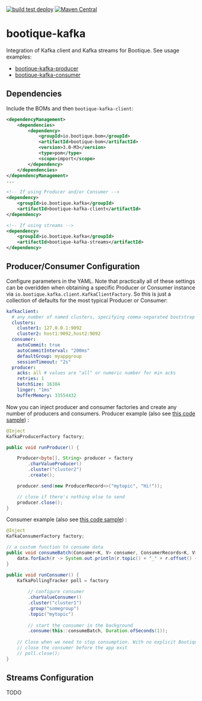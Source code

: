 <!--
  Licensed to ObjectStyle LLC under one
  or more contributor license agreements.  See the NOTICE file
  distributed with this work for additional information
  regarding copyright ownership.  The ObjectStyle LLC licenses
  this file to you under the Apache License, Version 2.0 (the
  "License"); you may not use this file except in compliance
  with the License.  You may obtain a copy of the License at

    http://www.apache.org/licenses/LICENSE-2.0

  Unless required by applicable law or agreed to in writing,
  software distributed under the License is distributed on an
  "AS IS" BASIS, WITHOUT WARRANTIES OR CONDITIONS OF ANY
  KIND, either express or implied.  See the License for the
  specific language governing permissions and limitations
  under the License.
  -->

[![build test deploy](https://github.com/bootique/bootique-kafka/actions/workflows/maven.yml/badge.svg)](https://github.com/bootique/bootique-kafka/actions/workflows/maven.yml)
[![Maven Central](https://img.shields.io/maven-central/v/io.bootique.kafka/bootique-kafka-client.svg?colorB=brightgreen)](https://search.maven.org/artifact/io.bootique.kafka/bootique-kafka-client/)

# bootique-kafka

Integration of Kafka client and Kafka streams for Bootique. See usage examples:

* [bootique-kafka-producer](https://github.com/bootique-examples/bootique-kafka-producer)
* [bootique-kafka-consumer](https://github.com/bootique-examples/bootique-kafka-consumer)

## Dependencies

Include the BOMs and then ```bootique-kafka-client```:
```xml
<dependencyManagement>
    <dependencies>
        <dependency>
            <groupId>io.bootique.bom</groupId>
            <artifactId>bootique-bom</artifactId>
            <version>3.0-M3</version>
            <type>pom</type>
            <scope>import</scope>
        </dependency>
    </dependencies>
</dependencyManagement>
...

<!-- If using Producer and/or Consumer -->
<dependency>
	<groupId>io.bootique.kafka</groupId>
	<artifactId>bootique-kafka-client</artifactId>
</dependency>

<!-- If using streams -->
<dependency>
	<groupId>io.bootique.kafka</groupId>
	<artifactId>bootique-kafka-streams</artifactId>
</dependency>
```


## Producer/Consumer Configuration

Configure parameters in the YAML. Note that practically all of these settings can be overidden when obtaining a 
specific Producer or Consumer instance via ```io.bootique.kafka.client.KafkaClientFactory```. So this is just a 
collection of defaults for the most typical Producer or Consumer:

```yaml
kafkaclient:
  # any number of named clusters, specifying comma-separated bootstrap Kafka servers for each.
  clusters:
    cluster1: 127.0.0.1:9092
    cluster2: host1:9092,host2:9092
  consumer:
    autoCommit: true
    autoCommitInterval: "200ms"
    defaultGroup: myappgroup
    sessionTimeout: "2s"
  producer:
    acks: all # values are "all" or numeric number for min acks
    retries: 1
    batchSize: 16384
    linger: "1ms"
    bufferMemory: 33554432
```

Now you can inject producer and consumer factories and create any number of producers and consumers. Producer
example (also see [this code sample](https://github.com/bootique-examples/bootique-kafka-producer)) :
```java
@Inject
KafkaProducerFactory factory;

public void runProducer() {

    Producer<byte[], String> producer = factory
        .charValueProducer()
        .cluster("cluster2")
        .create();

    producer.send(new ProducerRecord<>("mytopic", "Hi!"));

    // close if there's nothing else to send
    producer.close();
}
```

Consumer example (also see [this code sample](https://github.com/bootique-examples/bootique-kafka-consumer)) :
```java
@Inject
KafkaConsumerFactory factory;

// a custom function to consume data 
public void consumeBatch(Consumer<K, V> consumer, ConsumerRecords<K, V> data){
    data.forEach(r -> System.out.println(r.topic() + "_" + r.offset() + ": " + r.value()))
}

public void runConsumer() {
    KafkaPollingTracker poll = factory
        
        // configure consumer
        .charValueConsumer()
        .cluster("cluster1")
        .group("somegroup")
        .topic("mytopic")
        
        // start the consumer in the background
        .consume(this::consumeBatch, Duration.ofSeconds(1));
    
    // Close when we need to stop consumption. With no explicit Bootique will
    // close the consumer before the app exit
    // poll.close();
}
```

## Streams Configuration

TODO
